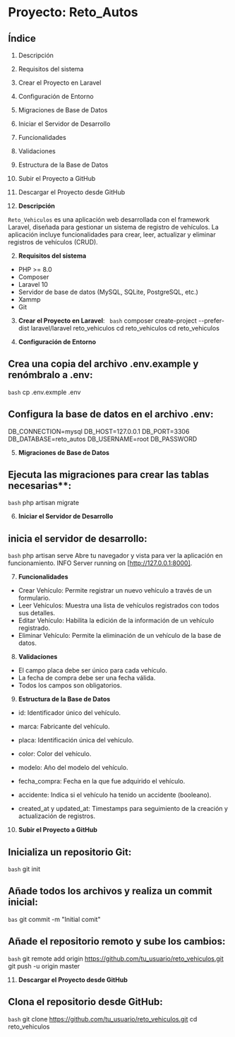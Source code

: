 # Proyecto: Reto_Autos

## Índice
1. Descripción
2. Requisitos del sistema
3. Crear el Proyecto en Laravel
4. Configuración de Entorno
5. Migraciones de Base de Datos
6. Iniciar el Servidor de Desarrollo
7. Funcionalidades
8. Validaciones
9. Estructura de la Base de Datos
10. Subir el Proyecto a GitHub
11. Descargar el Proyecto desde GitHub

1. **Descripción**

`Reto_Vehiculos` es una aplicación web desarrollada con el framework Laravel, diseñada para gestionar un sistema 
de registro de vehículos. La aplicación incluye funcionalidades para crear, leer, actualizar y eliminar registros de vehículos (CRUD).

2. **Requisitos del sistema**

- PHP >= 8.0
- Composer
- Laravel 10
- Servidor de base de datos (MySQL, SQLite, PostgreSQL, etc.)
- Xammp
- Git

3. **Crear el  Proyecto  en Laravel**:
` bash`
   composer create-project --prefer-dist laravel/laravel reto_vehiculos cd reto_vehiculos
   cd reto_vehiculos

4. **Configuración de Entorno**

## Crea una copia del archivo .env.example y renómbralo a .env:

`bash`
   cp .env.exmple .env

## Configura la base de datos en el archivo .env:
DB_CONNECTION=mysql
DB_HOST=127.0.0.1
DB_PORT=3306
DB_DATABASE=reto_autos
DB_USERNAME=root
DB_PASSWORD

5. **Migraciones de Base de Datos**
## Ejecuta las migraciones para crear las tablas necesarias**:
`bash`
   php artisan migrate

6. **Iniciar el Servidor de Desarrollo**
## inicia el servidor de desarrollo:
`bash`
   php artisan serve
   Abre tu navegador y vista para ver la aplicación en funcionamiento.
   INFO  Server running on [http://127.0.0.1:8000].   

7. **Funcionalidades**

- Crear Vehículo: Permite registrar un nuevo vehículo a través de un formulario.
- Leer Vehículos: Muestra una lista de vehículos registrados con todos sus detalles.
- Editar Vehículo: Habilita la edición de la información de un vehículo registrado.
- Eliminar Vehículo: Permite la eliminación de un vehículo de la base de datos.

8. **Validaciones**
* El campo placa debe ser único para cada vehículo.
* La fecha de compra debe ser una fecha válida.
* Todos los campos son obligatorios.

9. **Estructura de la Base de Datos**

* id: Identificador único del vehículo.

* marca: Fabricante del vehículo.

* placa: Identificación única del vehículo.

* color: Color del vehículo.

* modelo: Año del modelo del vehículo.

* fecha_compra: Fecha en la que fue adquirido el vehículo.

* accidente: Indica si el vehículo ha tenido un accidente (booleano).

* created_at y updated_at: Timestamps para seguimiento de la creación y actualización de registros.

10. **Subir el Proyecto a GitHub**
## Inicializa un repositorio Git:
`bash`
  git init

## Añade todos los archivos y realiza un commit inicial:
`bas`
  git commit -m "Initial comit"

## Añade el repositorio remoto y sube los cambios:
`bash` 
   git remote add origin https://github.com/tu_usuario/reto_vehiculos.git 
   git push -u origin master

11. **Descargar el Proyecto desde GitHub**
## Clona el repositorio desde GitHub:
`bash`
   git clone https://github.com/tu_usuario/reto_vehiculos.git 
   cd reto_vehiculos









 
 
